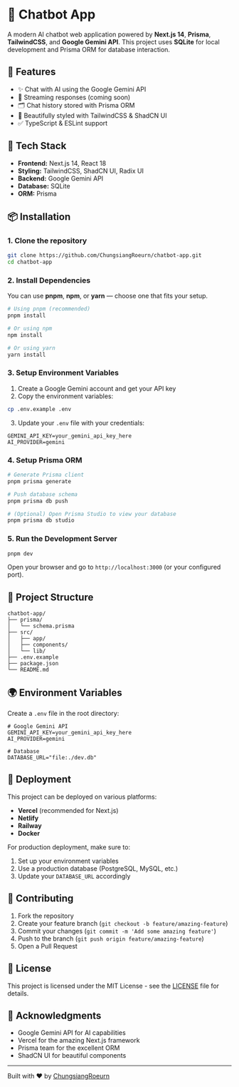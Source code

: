 # 🤖 Chatbot App

A modern AI chatbot web application powered by **Next.js 14**, **Prisma**, **TailwindCSS**, and **Google Gemini API**. This project uses **SQLite** for local development and Prisma ORM for database interaction.

## 🚀 Features

* ✨ Chat with AI using the Google Gemini API
* 🧠 Streaming responses (coming soon)
* 🗂️ Chat history stored with Prisma ORM
* 🎨 Beautifully styled with TailwindCSS & ShadCN UI
* ✅ TypeScript & ESLint support

## 🧰 Tech Stack

* **Frontend:** Next.js 14, React 18
* **Styling:** TailwindCSS, ShadCN UI, Radix UI
* **Backend:** Google Gemini API
* **Database:** SQLite
* **ORM:** Prisma

## 📦 Installation

### 1. Clone the repository

```bash
git clone https://github.com/ChungsiangRoeurn/chatbot-app.git
cd chatbot-app
```

### 2. Install Dependencies

You can use **pnpm**, **npm**, or **yarn** — choose one that fits your setup.

```bash
# Using pnpm (recommended)
pnpm install

# Or using npm
npm install

# Or using yarn
yarn install
```

### 3. Setup Environment Variables

1. Create a Google Gemini account and get your API key
2. Copy the environment variables:

```bash
cp .env.example .env
```

3. Update your `.env` file with your credentials:

```env
GEMINI_API_KEY=your_gemini_api_key_here
AI_PROVIDER=gemini
```

### 4. Setup Prisma ORM

```bash
# Generate Prisma client
pnpm prisma generate

# Push database schema
pnpm prisma db push

# (Optional) Open Prisma Studio to view your database
pnpm prisma db studio
```

### 5. Run the Development Server

```bash
pnpm dev
```

Open your browser and go to `http://localhost:3000` (or your configured port).

## 📁 Project Structure

```
chatbot-app/
├── prisma/
│   └── schema.prisma
├── src/
│   ├── app/
│   ├── components/
│   └── lib/
├── .env.example
├── package.json
└── README.md
```

## 🌍 Environment Variables

Create a `.env` file in the root directory:

```env
# Google Gemini API
GEMINI_API_KEY=your_gemini_api_key_here
AI_PROVIDER=gemini

# Database
DATABASE_URL="file:./dev.db"
```

## 🚀 Deployment

This project can be deployed on various platforms:

* **Vercel** (recommended for Next.js)
* **Netlify**
* **Railway**
* **Docker**

For production deployment, make sure to:
1. Set up your environment variables
2. Use a production database (PostgreSQL, MySQL, etc.)
3. Update your `DATABASE_URL` accordingly

## 🤝 Contributing

1. Fork the repository
2. Create your feature branch (`git checkout -b feature/amazing-feature`)
3. Commit your changes (`git commit -m 'Add some amazing feature'`)
4. Push to the branch (`git push origin feature/amazing-feature`)
5. Open a Pull Request

## 📄 License

This project is licensed under the MIT License - see the [LICENSE](LICENSE) file for details.

## 🙏 Acknowledgments

* Google Gemini API for AI capabilities
* Vercel for the amazing Next.js framework
* Prisma team for the excellent ORM
* ShadCN UI for beautiful components

---

Built with ❤️ by [ChungsiangRoeurn](https://github.com/ChungsiangRoeurn)
